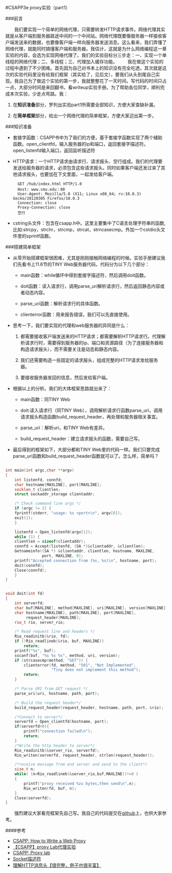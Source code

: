 #CSAPP3e proxy实验（part1）

###前言

　　我们要实现一个简单的网络代理，只需要转发HTTP请求事件。网络代理其实就是从客户端到服务器路途中间的一个中间站。网络代理既要像服务器一样接收客户端发送来的数据，也要像客户端一样向服务器发送消息。这么看来，我们弄懂了网络代理，就能同时搞懂客户端和服务器。我估计，这就是为什么网络编程这一章实验的内容，会选为实现网络代理了。我们的实验目标分三步走：一、实现一个单线程的网络代理；二、多线程；三、代理加入缓存功能。
　　我在做这个实验的过程中遇到了不少困难。首先因为自己对书本上的知识没有完全吃透，其次就是这次的实验代码里没有给我们框架（其实给了，见后文），要我们从头到尾自己实现。我自己为了做这个实验的第一步，我就整整花了一天时间。写代码的时间只占一点，大部分时间是来回翻书，看writeup实验手册。为了帮助各位同学，顺利完成本次实验，少走点弯路。我：
  
  1. 在**知识准备**部分，罗列出实验part1所需要全部知识，方便大家查缺补漏。

  2. 在**简单框架**部分，给出一个网络代理的简单框架，方便大家迈出第一步。


###知识准备

* 套接字函数：CSAPP书中为了我们的方便，基于套接字函数实现了两个辅助函数。open_clientfd，输入服务器的ip和端口，返回套接字描述符。open_listenfd输入端口，返回监听描述符

* HTTP请求：一个HTTP请求由请求行、请求报头、空行组成。我们的代理要发送给服务器的请求，必须包含这些请求报头。同时如果客户端还发过来了其他请求报头，也要加在下文里面，一起发给客户端。

        GET /hub/index.html HTTP/1.0
        Host: www.cmu.edu：80
        User-Agent: Mozilla/5.0 (X11; Linux x86_64; rv:10.0.3) Gecko/20120305 Firefox/10.0.3
        Connection: close
        Proxy-Connection: close
        空行

* cstring头文件：包含在csapp.h中。这里主要集中了C语言处理字符串的函数,比如:strcpy，strchr，strcmp，strcat，strncasecmp。外加一个cstdio头文件里的sprintf函数。

###搭建简单框架

- 从零开始搭建框架很困难，尤其是刚刚接触网络编程的时候。实验手册建议我们先看书上11.6节的TINY Web服务器代码，代码分为以下几个部分：

	- main函数：while循环中得到套接字描述符，然后调用doit函数。

	- doit函数：读入请求行，调用parse_uri解析请求行，然后返回静态内容或者动态内容。

	- parse_uri函数：解析请求行的具体函数。

	- clienterror函数：用来报告错误，我们可以先直接使用。

- 思考一下，我们要实现的代理和web服务器的异同是什么：

	1. 都需要接收客户端发送来的HTTP请求；都需要解析HTTP请求行。代理解析请求行时，需要得到服务器的ip、端口和资源路径（为了连接服务器和构造请求报头），而不需要关注是动态和静态内容。

	2. 我们还需要构造一些固定的请求报头，组成完整的HTTP请求发给服务器。

	3. 要接收服务器发回的信息，然后发给客户端。


- 根据以上的分析。我们的大体框架思路就出来了：
	
	- main函数：同TINY Web
	
	- doit:读入请求行（同TINY Web），调用解析请求行函数parse_uri，调用请求报头构造函数build_request_header，再处理和服务器相关事宜。

	- parse_uri：解析uri，和TINY Web有差异。

	- build_request_header：建立请求报头的函数，需要自己写。

- 最后得到的框架如下，大部分都和TINY Web里的代码一样。我们只要完成parse_uri函数和build_request_header函数就可以了。怎么样，简单吗？

```cpp

int main(int argc,char **argv)
{
    int listenfd, connfd;
    char hostname[MAXLINE], port[MAXLINE];
    socklen_t clientlen;
    struct sockaddr_storage clientaddr;

    /* Check command line args */
    if (argc != 2) {
    fprintf(stderr, "usage: %s <port>\n", argv[0]);
    exit(1);
    }

    listenfd = Open_listenfd(argv[1]);
    while (1) {
    clientlen = sizeof(clientaddr);
    connfd = Accept(listenfd, (SA *)&clientaddr, &clientlen);
    Getnameinfo((SA *) &clientaddr, clientlen, hostname, MAXLINE,
                port, MAXLINE, 0);
    printf("Accepted connection from (%s, %s)\n", hostname, port);
    doit(connfd);
    Close(connfd);
    }
}


void doit(int fd) 
{
    int serverfd;
    char buf[MAXLINE], method[MAXLINE], uri[MAXLINE], version[MAXLINE];
    char hostname[MAXLINE], path[MAXLINE], port[MAXLINE], 
         request_header[MAXLINE];
    rio_t rio, server_rio;

    /* Read request line and headers */
    Rio_readinitb(&rio, fd);
    if (!Rio_readlineb(&rio, buf, MAXLINE))
        return;
    printf("%s", buf);
    sscanf(buf, "%s %s %s", method, uri, version);
    if (strcasecmp(method, "GET")) {
        clienterror(fd, method, "501", "Not Implemented",
                    "Tiny does not implement this method");
        return;
    }

    /* Parse URI from GET request */
    parse_uri(uri, hostname, path, port);

    /* Build the request header*/
    build_request_header(request_header, hostname, path, port, &rio);

    /*Connect to server*/
    serverfd = Open_clientfd(hostname, port);
    if(serverfd<0){
        printf("connection failed\n");
        return;
    }
    /*Write the http header to server*/
    Rio_readinitb(&server_rio, serverfd);
    Rio_writen(serverfd, request_header, strlen(request_header));

    /*receive message from end server and send to the client*/
    size_t n;
    while( (n=Rio_readlineb(&server_rio,buf,MAXLINE))!=0 )
    {
        printf("proxy received %zu bytes,then send\n",n);
        Rio_writen(fd, buf, n);
    }
    Close(serverfd);
}

```
　　强烈建议大家看完框架先自己写。我自己的代码提交在[github](https://github.com/nikoong/CSAPP/blob/master/LAB/proxy/proxylab-handout/proxy_part1.c)上，也供大家参考。

####参考
- [CSAPP: How to Write a Web Proxy](http://lifeofzjs.com/blog/2014/02/21/csapp-proxy-lab/)
- [【CSAPP】proxy Lab代理实验](https://blog.csdn.net/a2888409/article/details/47186725)
- [CSAPP: Proxy lab](https://blog.csdn.net/u012336567/article/details/52056089)
- [Socket描述符](http://www.cnblogs.com/davidzhou11225/archive/2012/05/03/2480347.html)
- [理解HTTP消息头【很完整，例子也很丰富】](http://www.cnblogs.com/jacktu/archive/2008/01/16/1041710.html)
